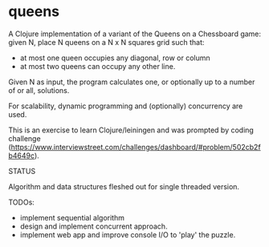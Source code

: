 queens
======

A Clojure implementation of a variant of the Queens on a Chessboard game: given N, place N queens on a N x N squares grid such that:
 - at most one queen occupies any diagonal, row or column
 - at most two queens can occupy any other line.

Given N as input, the program calculates one, or optionally up to a number of or all, solutions.

For scalability, dynamic programming and (optionally) concurrency are used.

This is an exercise to learn Clojure/leiningen and was prompted by coding challenge (https://www.interviewstreet.com/challenges/dashboard/#problem/502cb2fb4649c).

STATUS

Algorithm and data structures fleshed out for single threaded version.
 
TODOs: 
 - implement sequential algorithm
 - design and implement concurrent approach.
 - implement web app and improve console I/O to 'play' the puzzle. 

